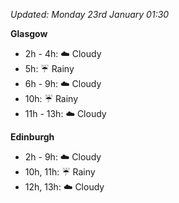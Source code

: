 *Updated: Monday 23rd January 01:30*

**Glasgow**

* 2h - 4h: :cloud: Cloudy
* 5h: :umbrella: Rainy
* 6h - 9h: :cloud: Cloudy
* 10h: :umbrella: Rainy
* 11h - 13h: :cloud: Cloudy

**Edinburgh**

* 2h - 9h: :cloud: Cloudy
* 10h, 11h: :umbrella: Rainy
* 12h, 13h: :cloud: Cloudy
